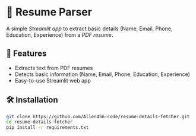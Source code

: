 # 📄 Resume Parser

A simple *Streamlit app* to extract basic details (Name, Email, Phone, Education, Experience) from a *PDF resume*.

## 🚀 Features
- Extracts text from PDF resumes
- Detects basic information (Name, Email, Phone, Education, Experience)
- Easy-to-use Streamlit web app
## 🛠 Installation
```bash
git clone https://github.com/Allen456-code/resume-details-fetcher.git
cd resume-details-fetcher
pip install -r requirements.txt
